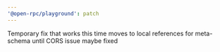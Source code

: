 ```yaml
---
'@open-rpc/playground': patch
---
```


Temporary fix that works this time moves to local references for meta-schema until CORS issue maybe fixed
